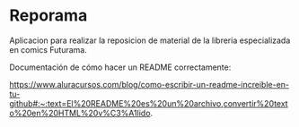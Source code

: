 # Reporama
Aplicacion para realizar la reposicion de material de la libreria especializada en comics Futurama.

Documentación de cómo hacer un README correctamente:

https://www.aluracursos.com/blog/como-escribir-un-readme-increible-en-tu-github#:~:text=El%20README%20es%20un%20archivo,convertir%20texto%20en%20HTML%20v%C3%A1lido.

